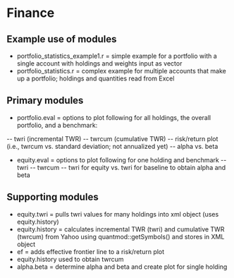 # Finance

## Example use of modules
- portfolio_statistics_example1.r = simple example for a portfolio with a single account with holdings and weights input as vector
- portfolio_statistics.r          = complex example for multiple accounts that make up a portfolio; holdings and quantities read from Excel

## Primary modules
- portfolio.eval = options to plot following for all holdings, the overall portfolio, and a benchmark:

-- twri (incremental TWR)
-- twrcum (cumulative TWR)
-- risk/return plot (i.e., twrcum vs. standard deviation; not annualized yet)
-- alpha vs. beta

- equity.eval = options to plot following for one holding and benchmark
-- twri 
-- twrcum
-- twri for equity vs. twri for baseline to obtain alpha and beta


## Supporting modules
- equity.twri = pulls twri values for many holdings into xml object (uses equity.history)
- equity.history = calculates incremental TWR (twri) and cumulative TWR (twrcum) from Yahoo using quantmod::getSymbols() and stores in XML object
- ef = adds effective frontier line to a risk/return plot
- equity.history used to obtain twrcum
- alpha.beta = determine alpha and beta and create plot for single holding
